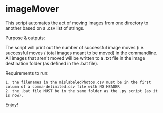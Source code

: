 # imageMover
This script automates the act of moving images from one directory to another based on a .csv list of strings. 

Purpose & outputs: 

The script will print out the number of successful image moves (i.e. successful moves / total images meant to be moved) in the commandline. 
All images that aren't moved will be written to a .txt file in the image destination folder (as defined in the .bat file). 

Requirements to run:

	1. the filenames in the mislabeledPhotos.csv must be in the first column of a comma-delimited.csv file with NO HEADER
	2. the .bat file MUST be in the same folder as the .py script (as it is now).
	

Enjoy!
	

